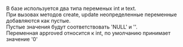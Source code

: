 В базе используется два типа переменых int и text.<br />
При вызовах методов create, update неопределенные переменные добавляются как пустые.<br />
Пустые значения будут соответствовать 'NULL' и ''.<br />
Переменная approved относится к int, по умолчанию принимает значение '0'<br />
